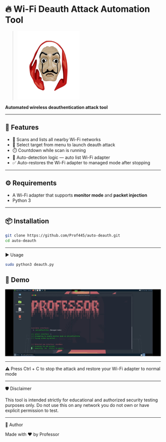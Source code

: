# 🔥 Wi-Fi Deauth Attack Automation Tool


> <img src="assets/money-heist-banner.png" alt="Mask" width="200"/>
**Automated wireless deauthentication attack tool**

---

## 🚀 Features

- 📶 Scans and lists all nearby Wi-Fi networks
- 🎯 Select target from menu to launch deauth attack
- ⏱️ Countdown while scan is running
- 🧠 Auto-detection logic — auto list Wi-Fi adapter
- ✅ Auto-restores the Wi-Fi adapter to managed mode after stopping

---

## ⚙️ Requirements

- A Wi-Fi adapter that supports **monitor mode** and **packet injection**
- Python 3


---

## 📦 Installation

```bash
git clone https://github.com/Prof445/auto-deauth.git
cd auto-deauth
```
---

▶️ Usage

```bash
sudo python3 deauth.py
```

## 🎥 Demo

[![Watch the demo](assets/demo-thumbnail.jpg)](https://vimeo.com/1072874402?share=copy#t=0)

---

⚠️ Press Ctrl + C to stop the attack and restore your Wi-Fi adapter to normal mode

---

🛡️ Disclaimer

This tool is intended strictly for educational and authorized security testing purposes only.
Do not use this on any network you do not own or have explicit permission to test.

---

📌 Author

Made with ❤️ by Professor
